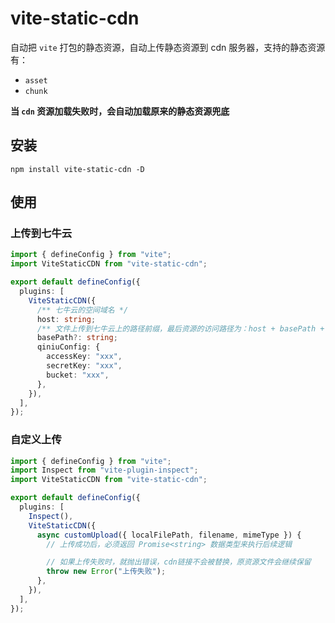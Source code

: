 # vite-static-cdn

自动把 `vite` 打包的静态资源，自动上传静态资源到 cdn 服务器，支持的静态资源有：

- `asset`
- `chunk`

**当 `cdn` 资源加载失败时，会自动加载原来的静态资源兜底**

## 安装

```shell
npm install vite-static-cdn -D
```

## 使用

### 上传到七牛云

```ts
import { defineConfig } from "vite";
import ViteStaticCDN from "vite-static-cdn";

export default defineConfig({
  plugins: [
    ViteStaticCDN({
      /** 七牛云的空间域名 */
      host: string;
      /** 文件上传到七牛云上的路径前缀，最后资源的访问路径为：host + basePath + 文件名 */
      basePath?: string;
      qiniuConfig: {
        accessKey: "xxx",
        secretKey: "xxx",
        bucket: "xxx",
      },
    }),
  ],
});
```

### 自定义上传

```ts
import { defineConfig } from "vite";
import Inspect from "vite-plugin-inspect";
import ViteStaticCDN from "vite-static-cdn";

export default defineConfig({
  plugins: [
    Inspect(),
    ViteStaticCDN({
      async customUpload({ localFilePath, filename, mimeType }) {
        // 上传成功后，必须返回 Promise<string> 数据类型来执行后续逻辑

        // 如果上传失败时，就抛出错误，cdn链接不会被替换，原资源文件会继续保留
        throw new Error("上传失败");
      },
    }),
  ],
});
```
